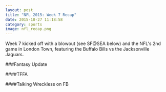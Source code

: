 ```yaml
---
layout: post
title: "NFL 2015: Week 7 Recap"
date: 2015-10-27 11:18:58
category: sports
image: nfl_recap.png
---
```

Week 7 kicked off with a blowout (see SF@SEA below) and the NFL's 2nd game in London Town, featuring the Buffalo Bills vs the Jacksonville Jaguars.


###Fantasy Update

####TFFA

####Talking Wreckless on FB